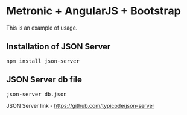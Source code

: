 <h1>Metronic + AngularJS + Bootstrap</h1>
<p>This is an example of usage.</p>

<h2>Installation of JSON Server</h2>

<pre>npm install json-server</pre>

<h2>JSON Server db file</h2>

<pre>json-server db.json</pre>

<p>JSON Server link - <a href="https://github.com/typicode/json-server">https://github.com/typicode/json-server</a></p>
